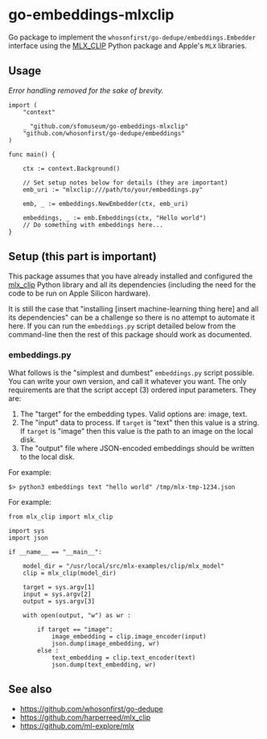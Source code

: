# go-embeddings-mlxclip

Go package to implement the `whosonfirst/go-dedupe/embeddings.Embedder` interface using the [MLX_CLIP](https://github.com/harperreed/mlx_clip) Python package and Apple's `MLX` libraries.

## Usage

_Error handling removed for the sake of brevity._

```
import (
	"context"

	_ "github.com/sfomuseum/go-embeddings-mlxclip"
	"github.com/whosonfirst/go-dedupe/embeddings"
)	
	
func main() {

	ctx := context.Background()

	// Set setup notes below for details (they are important)
	emb_uri := "mlxclip:///path/to/your/embeddings.py"
	
	emb, _ := embeddings.NewEmbedder(ctx, emb_uri)

	embeddings, _ := emb.Embeddings(ctx, "Hello world")
	// Do something with embeddings here...
}
```

## Setup (this part is important)

This package assumes that you have already installed and configured the [mlx_clip](https://github.com/harperreed/mlx_clip) Python library and all its dependencies (including the need for the code to be run on Apple Silicon hardware).

It is still the case that "installing [insert machine-learning thing here] and all its dependencies" can be a challenge so there is no attempt to automate it here. If you can run the `embeddings.py` script detailed below from the command-line then the rest of this package should work as documented.

### embeddings.py

What follows is the "simplest and dumbest" `embeddings.py` script possible. You can write your own version, and call it whatever you want. The only requirements are that the script accept (3) ordered input parameters. They are:

1. The "target" for the embedding types. Valid options are: image, text.
2. The "input" data to process. If `target` is "text" then this value is a string. If `target` is "image" then this value is the path to an image on the local disk.
3. The "output" file where JSON-encoded embeddings should be written to the local disk.

For example:

```
$> python3 embeddings text "hello world" /tmp/mlx-tmp-1234.json
```

For example:

```
from mlx_clip import mlx_clip

import sys
import json

if __name__ == "__main__":

    model_dir = "/usr/local/src/mlx-examples/clip/mlx_model"
    clip = mlx_clip(model_dir)

    target = sys.argv[1]
    input = sys.argv[2]
    output = sys.argv[3]

    with open(output, "w") as wr :

        if target == "image":
            image_embedding = clip.image_encoder(input)
            json.dump(image_embedding, wr)
        else :
            text_embedding = clip.text_encoder(text)
            json.dump(text_embedding, wr)
```

## See also

* https://github.com/whosonfirst/go-dedupe
* https://github.com/harperreed/mlx_clip
* https://github.com/ml-explore/mlx